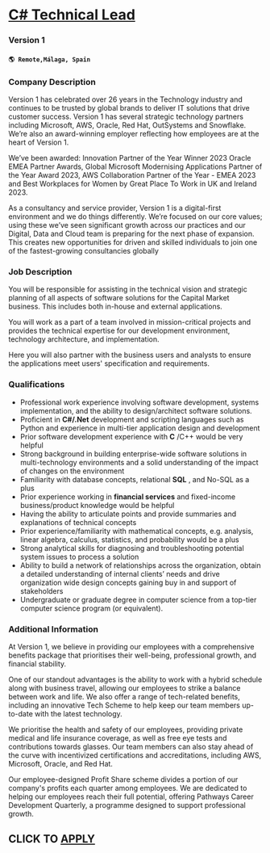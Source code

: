# [C# Technical Lead](https://www.remotewlb.com/apply/c-technical-lead)  
### Version 1  
#### `🌎 Remote,Málaga, Spain`  

### **Company Description**

Version 1 has celebrated over 26 years in the Technology industry and continues to be trusted by global brands to deliver IT solutions that drive customer success. Version 1 has several strategic technology partners including Microsoft, AWS, Oracle, Red Hat, OutSystems and Snowflake. We’re also an award-winning employer reflecting how employees are at the heart of Version 1.  
  
We’ve been awarded: Innovation Partner of the Year Winner 2023 Oracle EMEA Partner Awards, Global Microsoft Modernising Applications Partner of the Year Award 2023, AWS Collaboration Partner of the Year - EMEA 2023 and Best Workplaces for Women by Great Place To Work in UK and Ireland 2023.  
  
As a consultancy and service provider, Version 1 is a digital-first environment and we do things differently. We’re focused on our core values; using these we’ve seen significant growth across our practices and our Digital, Data and Cloud team is preparing for the next phase of expansion. This creates new opportunities for driven and skilled individuals to join one of the fastest-growing consultancies globally

###  **Job Description**

You will be responsible for assisting in the technical vision and strategic planning of all aspects of software solutions for the Capital Market business. This includes both in-house and external applications.

You will work as a part of a team involved in mission-critical projects and provides the technical expertise for our development environment, technology architecture, and implementation.

Here you will also partner with the business users and analysts to ensure the applications meet users' specification and requirements.

###  **Qualifications**

  * Professional work experience involving software development, systems implementation, and the ability to design/architect software solutions.
  * Proficient in **C#/.Net** development and scripting languages such as Python and experience in multi-tier application design and development
  * Prior software development experience with **C** /C++ would be very helpful
  * Strong background in building enterprise-wide software solutions in multi-technology environments and a solid understanding of the impact of changes on the environment
  * Familiarity with database concepts, relational **SQL** , and No-SQL as a plus
  * Prior experience working in **financial services** and fixed-income business/product knowledge would be helpful
  * Having the ability to articulate points and provide summaries and explanations of technical concepts
  * Prior experience/familiarity with mathematical concepts, e.g. analysis, linear algebra, calculus, statistics, and probability would be a plus
  * Strong analytical skills for diagnosing and troubleshooting potential system issues to process a solution
  * Ability to build a network of relationships across the organization, obtain a detailed understanding of internal clients’ needs and drive organization wide design concepts gaining buy in and support of stakeholders
  * Undergraduate or graduate degree in computer science from a top-tier computer science program (or equivalent).

###  **Additional Information**

At Version 1, we believe in providing our employees with a comprehensive benefits package that prioritises their well-being, professional growth, and financial stability.  
  
One of our standout advantages is the ability to work with a hybrid schedule along with business travel, allowing our employees to strike a balance between work and life. We also offer a range of tech-related benefits, including an innovative Tech Scheme to help keep our team members up-to-date with the latest technology.  
  
We prioritise the health and safety of our employees, providing private medical and life insurance coverage, as well as free eye tests and contributions towards glasses. Our team members can also stay ahead of the curve with incentivized certifications and accreditations, including AWS, Microsoft, Oracle, and Red Hat.  
  
Our employee-designed Profit Share scheme divides a portion of our company's profits each quarter among employees. We are dedicated to helping our employees reach their full potential, offering Pathways Career Development Quarterly, a programme designed to support professional growth.

  
## CLICK TO [APPLY](https://www.remotewlb.com/apply/c-technical-lead)

